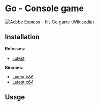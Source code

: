 # Go - Console game
![Adobe Express - file](https://github.com/user-attachments/assets/c2f6a341-d5dc-48ab-b62d-d958a7fab33a)
[Go game (Wikipedia)](https://en.wikipedia.org/wiki/Go_(game))

## Installation

**Releases**:
- [Latest](https://github.com/D4M14N20/GO-PP22/releases/latest)

**Binaries**:
- [Latest x86](https://github.com/D4M14N20/GO-PP22/releases/download/v0.1.0/Go_win32.exe)
- [Latest x64](https://github.com/D4M14N20/GO-PP22/releases/download/v0.1.0/Go_win64.exe)

## Usage


